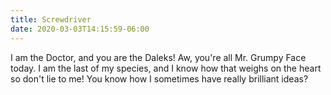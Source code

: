 ```yaml
---
title: Screwdriver
date: 2020-03-03T14:15:59-06:00
---
```

I am the Doctor, and you are the Daleks! Aw, you're all Mr. Grumpy Face today. I am the last of my species, and I know how that weighs on the heart so don't lie to me! You know how I sometimes have really brilliant ideas?